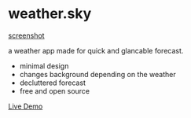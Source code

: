 # weather.sky

[screenshot](./screenshot.png)

a weather app made for quick and glancable forecast.

- minimal design
- changes background depending on the weather
- decluttered forecast
- free and open source

[Live Demo](https://prathamt10.github.io/weather.sky/)
